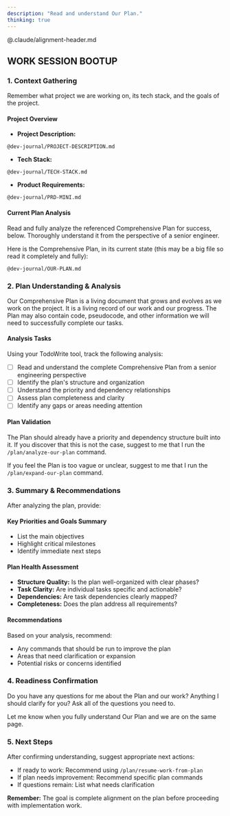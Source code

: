 ```yaml
---
description: "Read and understand Our Plan."
thinking: true
---
```


@.claude/alignment-header.md

## **WORK SESSION BOOTUP**

### **1. Context Gathering**

Remember what project we are working on, its tech stack, and the goals of the project.

#### **Project Overview**

- **Project Description:**

```
@dev-journal/PROJECT-DESCRIPTION.md
```

- **Tech Stack:**

```
@dev-journal/TECH-STACK.md
```

- **Product Requirements:**

```
@dev-journal/PRD-MINI.md
```

#### **Current Plan Analysis**

Read and fully analyze the referenced Comprehensive Plan for success, below. Thoroughly understand it from the perspective of a senior engineer.

Here is the Comprehensive Plan, in its current state (this may be a big file so read it completely and fully):

```
@dev-journal/OUR-PLAN.md
```

### **2. Plan Understanding & Analysis**

Our Comprehensive Plan is a living document that grows and evolves as we work on the project. It is a living record of our work and our progress. The Plan may also contain code, pseudocode, and other information we will need to successfully complete our tasks.

#### **Analysis Tasks**

Using your TodoWrite tool, track the following analysis:

- [ ] Read and understand the complete Comprehensive Plan from a senior engineering perspective
- [ ] Identify the plan's structure and organization
- [ ] Understand the priority and dependency relationships
- [ ] Assess plan completeness and clarity
- [ ] Identify any gaps or areas needing attention

#### **Plan Validation**

The Plan should already have a priority and dependency structure built into it. If you discover that this is not the case, suggest to me that I run the `/plan/analyze-our-plan` command.

If you feel the Plan is too vague or unclear, suggest to me that I run the `/plan/expand-our-plan` command.

### **3. Summary & Recommendations**

After analyzing the plan, provide:

#### **Key Priorities and Goals Summary**

- List the main objectives
- Highlight critical milestones
- Identify immediate next steps

#### **Plan Health Assessment**

- **Structure Quality:** Is the plan well-organized with clear phases?
- **Task Clarity:** Are individual tasks specific and actionable?
- **Dependencies:** Are task dependencies clearly mapped?
- **Completeness:** Does the plan address all requirements?

#### **Recommendations**

Based on your analysis, recommend:

- Any commands that should be run to improve the plan
- Areas that need clarification or expansion
- Potential risks or concerns identified

### **4. Readiness Confirmation**

Do you have any questions for me about the Plan and our work? Anything I should clarify for you? Ask all of the questions you need to.

Let me know when you fully understand Our Plan and we are on the same page.

### **5. Next Steps**

After confirming understanding, suggest appropriate next actions:

- If ready to work: Recommend using `/plan/resume-work-from-plan`
- If plan needs improvement: Recommend specific plan commands
- If questions remain: List what needs clarification

**Remember:** The goal is complete alignment on the plan before proceeding with implementation work.
